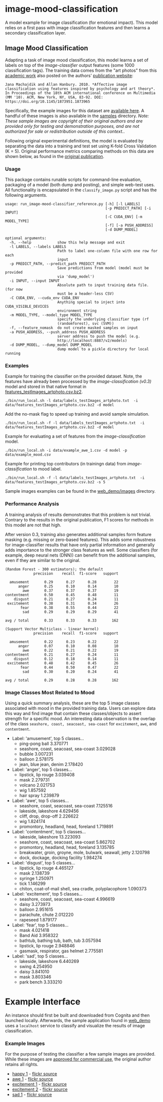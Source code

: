 # image-mood-classification
A model example for image classification (for emotional impact).  This model
relies on a first pass with image classification features and then learns
a secondary classification layer.

## Image Mood Classification
Adapting a task of image mood classification, this model learns a set of
labels on top of the *image-classifier* output features (some 1000 classification tags).
The training data comes from the "art photos" from this [academic work](https://dl.acm.org/citation.cfm?id=1873965)
also posted on the authors' [publication website](http://www.imageemotion.org/):

    Jana Machajdik and Allan Hanbury. 2010. *Affective image classification using features inspired by psychology and art theory*. In Proceedings of the 18th ACM international conference on Multimedia (MM '10). ACM, New York, NY, USA, 83-92. DOI: https://doi.org/10.1145/1873951.1873965

Specifically, the example images for this dataset are [available here](http://www.imageemotion.org/testImages_artphoto.zip).
A handful of these images is also available in the [samples](data/samples) directory.
*Note: These sample images are copyright of their original authors and are provided
only for testing and demonstration purposes, and are not authorized for sale or redistribution
outside of this context.*.

Following original experimental definitions, the model is evaluated by
separating the data into a training and test set using K-fold Cross Validation (K = 5).
Original performance metrics comparing methods on this data are shown
below, as found in the [original publication](https://dl.acm.org/citation.cfm?id=1873965).


### Usage
This package contains runable scripts for command-line evaluation,
packaging of a model (both dump and posting), and simple web-test
uses.   All functionality is encapsulated in the `classify_image.py`
script and has the following arguments.

```
usage: run_image-mood-classifier_reference.py [-h] [-l LABELS]
                                              [-p PREDICT_PATH] [-i INPUT]
                                              [-C CUDA_ENV] [-m MODEL_TYPE]
                                              [-f] [-a PUSH_ADDRESS]
                                              [-d DUMP_MODEL]

optional arguments:
  -h, --help            show this help message and exit
  -l LABELS, --labels LABELS
                        Path to label one-column file with one row for each
                        input
  -p PREDICT_PATH, --predict_path PREDICT_PATH
                        Save predictions from model (model must be provided
                        via 'dump_model')
  -i INPUT, --input INPUT
                        Absolute path to input training data file. (for now
                        must be a header-less CSV)
  -C CUDA_ENV, --cuda_env CUDA_ENV
                        Anything special to inject into CUDA_VISIBLE_DEVICES
                        environment string
  -m MODEL_TYPE, --model_type MODEL_TYPE
                        specify the underlying classifier type (rf
                        (randomforest), svc (SVM))
  -f, --feature_nomask  do not create masked samples on input
  -a PUSH_ADDRESS, --push_address PUSH_ADDRESS
                        server address to push the model (e.g.
                        http://localhost:8887/v2/models)
  -d DUMP_MODEL, --dump_model DUMP_MODEL
                        dump model to a pickle directory for local running
```


### Examples
Example for training the classifier on the provided dataset. Note, the
features have already been processed by the *image-classification (v0.3)*
model and stored in that native format in [features_testImages_artphoto.csv.bz2](data/features_testImages_artphoto.csv.bz2).
```
./bin/run_local.sh -l data/labels_testImages_artphoto.txt  -i data/features_testImages_artphoto.csv.bz2 -d model
```

Add the no-mask flag to speed up training and avoid sample simulation.
```
./bin/run_local.sh -f -l data/labels_testImages_artphoto.txt  -i data/features_testImages_artphoto.csv.bz2 -d model
```

Example for evaluating a set of features from the *image-classification*
model.
```
./bin/run_local.sh -i data/example_awe_1.csv -d model -p data/example_mood.csv
```

Example for printing top contributors (in trainingn data) from *image-classification* to mood label.
```
./bin/run_local.sh -f -l data/labels_testImages_artphoto.txt  -i data/features_testImages_artphoto.csv.bz2 -s 5
```


Sample images examples can be found in the [web_demo/images](web_demo/images) directory.


### Performance Analysis
A training analysis of results demonstrates that this problem is not trivial.
Contrary to the results in the original publication, F1 scores for
methods in this model are not that high.

After version 0.3, training also generates additional samples form
feature masking (e.g. missing or zero-based features).  This adds some
robustness for image-classifier results that have only partial information
and generally adds importance to the stronger class features as well.
Some classifiers (for example, deep neural nets (DNN)) can benefit from
the additional samples, even if they are similar to the original.

```
(Random Forest - 300 estimators); the default
             precision    recall  f1-score   support

  amusement       0.29      0.27      0.28        22
      anger       0.25      0.10      0.14        10
        awe       0.37      0.37      0.37        19
contentment       0.50      0.45      0.48        11
    disgust       0.21      0.27      0.24        11
 excitement       0.38      0.31      0.34        26
       fear       0.38      0.55      0.44        22
        sad       0.29      0.29      0.29        41

avg / total       0.33      0.33      0.33       162

(Support Vector Multiclass - linear kernel)
             precision    recall  f1-score   support

  amusement       0.22      0.23      0.22        22
      anger       0.07      0.10      0.08        10
        awe       0.22      0.21      0.22        19
contentment       0.21      0.27      0.24        11
    disgust       0.12      0.18      0.14        11
 excitement       0.48      0.42      0.45        26
       fear       0.44      0.50      0.47        22
        sad       0.30      0.20      0.24        41

avg / total       0.29      0.28      0.28       162
```

### Image Classes Most Related to Mood
Using a quick summary analysis, these are the top 5 image classes associated with
mood in the provided training data.  Users can explore data this way and find image
that contain these classes/objects to assert strength for a specific mood.  An
interesting data observation is the overlap of the class `seashore, coast, seacoast, sea-coast` for
`excitement`, `awe`, and `contentment`.

* Label: 'amusement', top 5 classes...
  * ping-pong ball                          3.370771
  * seashore, coast, seacoast, sea-coast    3.029028
  * bubble                                  3.007231
  * balloon                                 2.578175
  * jean, blue jean, denim                  2.178420
* Label: 'anger', top 5 classes...
  * lipstick, lip rouge    3.039408
  * mask                   2.279731
  * volcano                2.021753
  * wig                    1.857592
  * hair spray             1.239879
* Label: 'awe', top 5 classes...
  * seashore, coast, seacoast, sea-coast    7.125516
  * lakeside, lakeshore                     4.629456
  * cliff, drop, drop-off                   2.226622
  * wig                                     1.824174
  * promontory, headland, head, foreland    1.719891
* Label: 'contentment', top 5 classes...
  * lakeside, lakeshore                                         13.223093
  * seashore, coast, seacoast, sea-coast                         5.862702
  * promontory, headland, head, foreland                         3.135785
  * breakwater, groin, groyne, mole, bulwark, seawall, jetty     2.120798
  * dock, dockage, docking facility                              1.984274
* Label: 'disgust', top 5 classes...
  * lipstick, lip rouge                                       4.465127
  * mask                                                      2.138739
  * syringe                                                   1.250971
  * tick                                                      1.146299
  * chiton, coat-of-mail shell, sea cradle, polyplacophore    1.090373
* Label: 'excitement', top 5 classes...
  * seashore, coast, seacoast, sea-coast    4.996619
  * daisy                                   3.273973
  * balloon                                 2.951615
  * parachute, chute                        2.012220
  * rapeseed                                1.879177
* Label: 'fear', top 5 classes...
  * mask                               4.021418
  * Band Aid                           3.958322
  * bathtub, bathing tub, bath, tub    3.057594
  * lipstick, lip rouge                2.948846
  * gasmask, respirator, gas helmet    2.775581
* Label: 'sad', top 5 classes...
  * lakeside, lakeshore    6.440269
  * swing                  4.254950
  * daisy                  3.841010
  * mask                   3.803346
  * park bench             3.333210


# Example Interface
An instance should first be built and downloaded from Cognita and then
launched locally.  Afterwards, the sample application found in
[web_demo](web_demo) uses a `localhost` service to classify
and visualize the results of image classification.

### Example Images
For the purpose of testing the classifier a few sample images are provided.
While these images are [approved for commercial use](https://creativecommons.org/licenses/by-nd/2.0/),
the original author retains all rights.

* [happy 1](data/example_happy_1.jpg) - [flickr source](https://flic.kr/p/73ZzcE)
* [awe 1](data/example_awe_1.jpg) - [flickr source](https://flic.kr/p/RLzkvA)
* [excitement 1](data/example_excitement_1.jpg) - [flickr source](https://flic.kr/p/fN8y4d)
* [excitement 2](data/example_excitement_2.jpg) - [flickr source](https://flic.kr/p/eo4YkD)
* [sad 1](data/example_sad_1.jpg) - [flickr source](https://flic.kr/p/8Kmqib)

